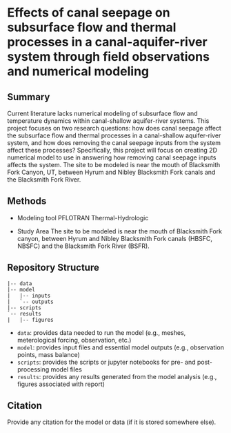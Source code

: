 # Effects of canal seepage on subsurface flow and thermal processes in a canal-aquifer-river system through field observations and numerical modeling




## Summary
Current literature lacks numerical modeling of subsurface flow and temperature dynamics within canal-shallow aquifer-river systems. This project focuses on two research questions: how does canal seepage affect the subsurface flow and thermal processes in a canal-shallow aquifer-river system, and how does removing the canal seepage inputs from the system affect these processes? Specifically, this project will focus on creating 2D numerical model to use in answering how removing canal seepage inputs affects the system. The site to be modeled is near the mouth of Blacksmith Fork Canyon, UT, between Hyrum and Nibley Blacksmith Fork canals and the Blacksmith Fork River. 

## Methods
- Modeling tool
PFLOTRAN Thermal-Hydrologic

- Study Area
The site to be modeled is near the mouth of Blacksmith Fork canyon, between Hyrum and Nibley Blacksmith Fork canals (HBSFC, NBSFC) and the Blacksmith Fork River (BSFR).

## Repository Structure
```
|-- data
|-- model
|   |-- inputs
|   `-- outputs
|-- scripts
`-- results
|   |-- figures
```
- `data`: provides data needed to run the model (e.g., meshes, meterological forcing, observation, etc.)
- `model`: provides input files and essential model outputs (e.g., observation points, mass balance)
- `scripts`: provides the scripts or jupyter notebooks for pre- and post- processing model files
- `results`: provides any results generated from the model analysis (e.g., figures associated with report)

## Citation
Provide any citation for the model or data (if it is stored somewhere else).
